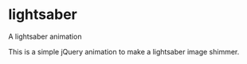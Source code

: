 # lightsaber
A lightsaber animation

This is a simple jQuery animation to make a lightsaber image shimmer.
